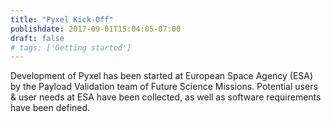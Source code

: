 ```yaml
---
title: "Pyxel Kick-Off"
publishdate: 2017-09-01T15:04:05-07:00
draft: false
# tags: ['Getting started']
---
```


Development of Pyxel has been started at European Space Agency (ESA) by the Payload Validation team of Future Science Missions. 
Potential users & user needs at ESA have been collected, as well as software requirements have been defined.
